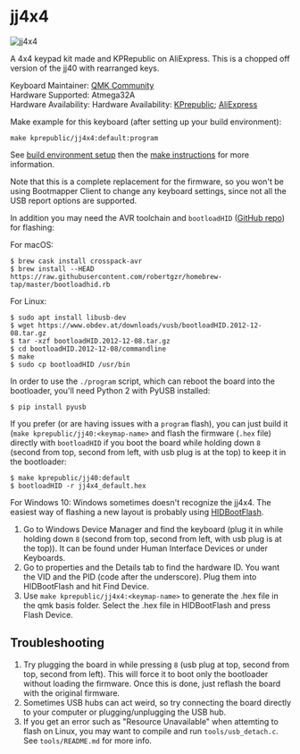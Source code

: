 # jj4x4

![jj4x4](https://cdn.shopify.com/s/files/1/2711/4238/products/JJ4x4case-1_1024x1024.jpg?v=1532325339)

A  4x4 keypad kit made and KPRepublic on AliExpress. This is a chopped off version of the jj40 with rearranged keys.

Keyboard Maintainer: [QMK Community](https://github.com/qmk)  
Hardware Supported: Atmega32A  
Hardware Availability: Hardware Availability: [KPrepublic](https://kprepublic.com/products/jj4x4-jj4x4-16-keys-custom-mechanical-keyboard-pcb-programmed-numpad-layouts-bface-firmware-with-rgb-bottom-underglow-alps-mx); [AliExpress](https://www.aliexpress.com/item/jj4x4-jj4X4-16-keys-Custom-Mechanical-Keyboard-PCB-programmed-numpad-layouts-bface-firmware-with-rgb-bottom/32901955446.html)

Make example for this keyboard (after setting up your build environment):

    make kprepublic/jj4x4:default:program

See [build environment setup](https://docs.qmk.fm/#/getting_started_build_tools) then the [make instructions](https://docs.qmk.fm/#/getting_started_make_guide) for more information.

Note that this is a complete replacement for the firmware, so you won't be
using Bootmapper Client to change any keyboard settings, since not all the
USB report options are supported.

In addition you may need the AVR toolchain and `bootloadHID` ([GitHub repo](https://github.com/whiteneon/bootloadHID)) for flashing:

For macOS:
```
$ brew cask install crosspack-avr
$ brew install --HEAD https://raw.githubusercontent.com/robertgzr/homebrew-tap/master/bootloadhid.rb
```

For Linux:
```
$ sudo apt install libusb-dev
$ wget https://www.obdev.at/downloads/vusb/bootloadHID.2012-12-08.tar.gz
$ tar -xzf bootloadHID.2012-12-08.tar.gz
$ cd bootloadHID.2012-12-08/commandline
$ make
$ sudo cp bootloadHID /usr/bin
```

In order to use the `./program` script, which can reboot the board into
the bootloader, you'll need Python 2 with PyUSB installed:

```
$ pip install pyusb
```

If you prefer (or are having issues with a `program` flash), you can just build it (`make kprepublic/jj40:<keymap-name>` and flash the firmware (`.hex` file) directly with
`bootloadHID` if you boot the board while holding down `8` (second from top, second from left, with usb plug is at the top) to keep it
in the bootloader:

```
$ make kprepublic/jj40:default
$ bootloadHID -r jj4x4_default.hex
```

For Windows 10:
Windows sometimes doesn't recognize the jj4x4. The easiest way of flashing a new layout is probably using [HIDBootFlash](http://vusb.wikidot.com/project:hidbootflash).
1. Go to Windows Device Manager and find the keyboard (plug it in while holding down `8` (second from top, second from left, with usb plug is at the top)). It can be found under Human Interface Devices or under Keyboards.
2. Go to properties and the Details tab to find the hardware ID. You want the VID and the PID (code after the underscore). Plug them into HIDBootFlash and hit Find Device.
3. Use `make kprepublic/jj4x4:<keymap-name>` to generate the .hex file in the qmk basis folder. Select the .hex file in HIDBootFlash and press Flash Device.


## Troubleshooting

1. Try plugging the board in while pressing `8` (usb plug at top, second from top, second from left). This will force it
   to boot only the bootloader without loading the firmware. Once this is
   done, just reflash the board with the original firmware.
2. Sometimes USB hubs can act weird, so try connecting the board directly
   to your computer or plugging/unplugging the USB hub.
3. If you get an error such as "Resource Unavailable" when attemting to flash
   on Linux, you may want to compile and run `tools/usb_detach.c`. See `tools/README.md`
   for more info.
